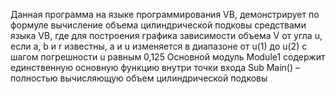 ﻿Данная программа на языке программирования VB, 
демонстрирует по формуле вычисление объема цилиндрической подковы средствами языка VB, 
где для построения графика зависимости объема V от угла u, если a, b и r известны, а и u изменяется 
в диапазоне от u(1) до u(2) с шагом погрешности u равным 0,125 
Основной модуль Module1 содержит единственную основную функцию 
внутри точки входа Sub Main() – полностью вычисляющую объем цилиндрической подковы
